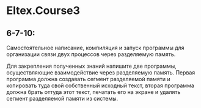 # Eltex.Course3

## 6-7-10:
Самостоятельное написание, компиляция и запуск программы для организации связи двух процессов через разделяемую память.

Для закрепления полученных знаний напишите две программы, осуществляющие взаимодействие через разделяемую память. Первая программа должна создавать сегмент разделяемой памяти и копировать туда свой собственный исходный текст, вторая программа должна брать оттуда этот текст, печатать его на экране и удалять сегмент разделяемой памяти из системы.
